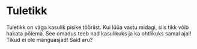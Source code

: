 # Tuletikk

Tuletikk on väga kasulik pisike tööriist. Kui lüüa vastu midagi, siis tikk võib
hakata põlema. See omadus teeb nad kasulikuks ja ka ohtlikuks samal ajal! Tikud
ei ole mänguasjad! Said aru?
